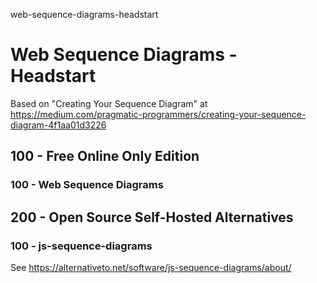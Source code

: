 web-sequence-diagrams-headstart
# Web Sequence Diagrams - Headstart

Based on "Creating Your Sequence Diagram" at https://medium.com/pragmatic-programmers/creating-your-sequence-diagram-4f1aa01d3226

## 100 - Free Online Only Edition

### 100 - Web Sequence Diagrams


## 200 - Open Source Self-Hosted Alternatives

### 100 - js-sequence-diagrams

See https://alternativeto.net/software/js-sequence-diagrams/about/
